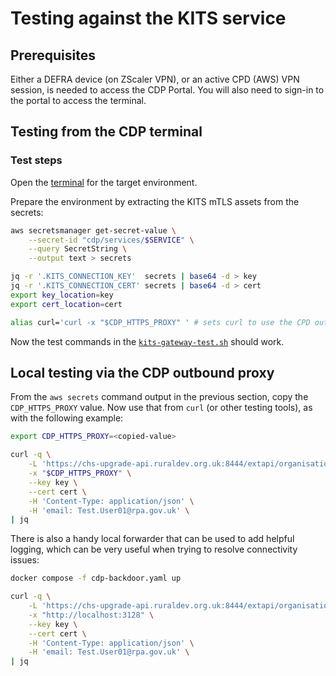 # Testing against the KITS service

## Prerequisites

Either a DEFRA device (on ZScaler VPN), or an active CPD (AWS) VPN session, is needed to access the CDP Portal. You will also need to sign-in to the portal to access the terminal.

## Testing from the CDP terminal

### Test steps

Open the [terminal](https://portal.cdp-int.defra.cloud/services/fcp-dal-api/terminal) for the target environment.

Prepare the environment by extracting the KITS mTLS assets from the secrets:

```bash
aws secretsmanager get-secret-value \
    --secret-id "cdp/services/$SERVICE" \
    --query SecretString \
    --output text > secrets

jq -r '.KITS_CONNECTION_KEY'  secrets | base64 -d > key
jq -r '.KITS_CONNECTION_CERT' secrets | base64 -d > cert
export key_location=key
export cert_location=cert

alias curl='curl -x "$CDP_HTTPS_PROXY" ' # sets curl to use the CPD outbound squid proxy!
```

Now the test commands in the [`kits-gateway-test.sh`](./kits-gateway-test.sh) should work.

## Local testing via the CDP outbound proxy

From the `aws secrets` command output in the previous section, copy the `CDP_HTTPS_PROXY` value.
Now use that from `curl` (or other testing tools), as with the following example:

```bash
export CDP_HTTPS_PROXY=<copied-value>

curl -q \
    -L 'https://chs-upgrade-api.ruraldev.org.uk:8444/extapi/organisation/5613879' \
    -x "$CDP_HTTPS_PROXY" \
    --key key \
    --cert cert \
    -H 'Content-Type: application/json' \
    -H 'email: Test.User01@rpa.gov.uk' \
| jq
```

There is also a handy local forwarder that can be used to add helpful logging, which can be very useful when trying to resolve connectivity issues:

```bash
docker compose -f cdp-backdoor.yaml up

curl -q \
    -L 'https://chs-upgrade-api.ruraldev.org.uk:8444/extapi/organisation/5613879' \
    -x "http://localhost:3128" \
    --key key \
    --cert cert \
    -H 'Content-Type: application/json' \
    -H 'email: Test.User01@rpa.gov.uk' \
| jq
```
